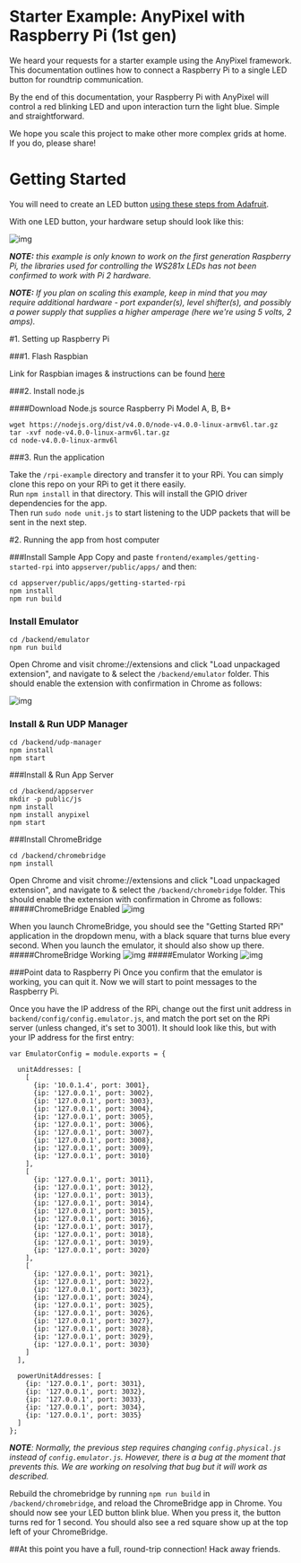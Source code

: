 
# Starter Example: AnyPixel with Raspberry Pi (1st gen)

We heard your requests for a starter example using the AnyPixel framework. This documentation outlines how to connect a Raspberry Pi to a single LED button for roundtrip communication. 

By the end of this documentation, your Raspberry Pi with AnyPixel will control a red blinking LED and upon interaction turn the light blue. Simple and straightforward.

We hope you scale this project to make other more complex grids at home. If you do, please share!


# Getting Started

You will need to create an LED button [using these steps from Adafruit](https://learn.adafruit.com/neopixel-arcade-button?view=all).

With one LED button, your hardware setup should look like this:

![img](https://github.com/googlecreativelab/anypixel/blob/master/rpi-example/wiring.png)

*<b>NOTE:</b> this example is only known to work on the first generation Raspberry Pi, the libraries used for controlling the WS281x LEDs has not been confirmed to work with Pi 2 hardware.*

*<b>NOTE:</b> If you plan on scaling this example, keep in mind that you may require additional hardware - port expander(s), level shifter(s), and possibly a power supply that supplies a higher amperage (here we're using 5 volts, 2 amps).*


#1. Setting up Raspberry Pi

###1. Flash Raspbian

Link for Raspbian images & instructions can be found [here](https://www.raspberrypi.org/downloads/raspbian/)

###2. Install node.js

####Download Node.js source Raspberry Pi Model A, B, B+
```
wget https://nodejs.org/dist/v4.0.0/node-v4.0.0-linux-armv6l.tar.gz 
tar -xvf node-v4.0.0-linux-armv6l.tar.gz 
cd node-v4.0.0-linux-armv6l
```

###3. Run the application

Take the ```/rpi-example``` directory and transfer it to your RPi. You can simply clone this repo on your RPi to get it there easily.  
Run ```npm install``` in that directory.  This will install the GPIO driver dependencies for the app.  
Then run ```sudo node unit.js``` to start listening to the UDP packets that will be sent in the next step.   



#2. Running the app from host computer

###Install Sample App
Copy and paste ```frontend/examples/getting-started-rpi``` into ```appserver/public/apps/``` and then:

```
cd appserver/public/apps/getting-started-rpi
npm install
npm run build
```


### Install Emulator

```
cd /backend/emulator
npm run build
```
Open Chrome and visit chrome://extensions and click "Load unpackaged extension", and navigate to & select the ```/backend/emulator``` folder.  This should enable the extension with confirmation in Chrome as follows:

![img](https://github.com/googlecreativelab/anypixel/blob/master/rpi-example/emulator.png)

### Install & Run UDP Manager

```
cd /backend/udp-manager
npm install
npm start
```

###Install & Run App Server

```
cd /backend/appserver 
mkdir -p public/js
npm install
npm install anypixel
npm start
```

###Install ChromeBridge

```
cd /backend/chromebridge
npm install
```

Open Chrome and visit chrome://extensions and click "Load unpackaged extension", and navigate to & select the ```/backend/chromebridge``` folder.  This should enable the extension with confirmation in Chrome as follows:
#####ChromeBridge Enabled
![img](https://github.com/googlecreativelab/anypixel/blob/master/rpi-example/chromebridge.png)

When you launch ChromeBridge, you should see the "Getting Started RPi" application in the dropdown menu, with a black square that turns blue every second.  When you launch the emulator, it should also show up there.
#####ChromeBridge Working
![img](https://github.com/googlecreativelab/anypixel/blob/master/rpi-example/chromebridge-working.png)
#####Emulator Working
![img](https://github.com/googlecreativelab/anypixel/blob/master/rpi-example/emulator-working.png)

###Point data to Raspberry Pi
Once you confirm that the emulator is working, you can quit it. Now we will start to point messages to the Raspberry Pi.  

Once you have the IP address of the RPi, change out the first unit address in ```backend/config/config.emulator.js```, and match the port set on the RPi server (unless changed, it's set to 3001).  It should look like this, but with your IP address for the first entry:

```
var EmulatorConfig = module.exports = {

  unitAddresses: [
    [
      {ip: '10.0.1.4', port: 3001},
      {ip: '127.0.0.1', port: 3002},
      {ip: '127.0.0.1', port: 3003},
      {ip: '127.0.0.1', port: 3004},
      {ip: '127.0.0.1', port: 3005},
      {ip: '127.0.0.1', port: 3006},
      {ip: '127.0.0.1', port: 3007},
      {ip: '127.0.0.1', port: 3008},
      {ip: '127.0.0.1', port: 3009},
      {ip: '127.0.0.1', port: 3010}
    ],
    [
      {ip: '127.0.0.1', port: 3011},
      {ip: '127.0.0.1', port: 3012},
      {ip: '127.0.0.1', port: 3013},
      {ip: '127.0.0.1', port: 3014},
      {ip: '127.0.0.1', port: 3015},
      {ip: '127.0.0.1', port: 3016},
      {ip: '127.0.0.1', port: 3017},
      {ip: '127.0.0.1', port: 3018},
      {ip: '127.0.0.1', port: 3019},
      {ip: '127.0.0.1', port: 3020}
    ],
    [
      {ip: '127.0.0.1', port: 3021},
      {ip: '127.0.0.1', port: 3022},
      {ip: '127.0.0.1', port: 3023},
      {ip: '127.0.0.1', port: 3024},
      {ip: '127.0.0.1', port: 3025},
      {ip: '127.0.0.1', port: 3026},
      {ip: '127.0.0.1', port: 3027},
      {ip: '127.0.0.1', port: 3028},
      {ip: '127.0.0.1', port: 3029},
      {ip: '127.0.0.1', port: 3030}
    ]
  ],

  powerUnitAddresses: [
    {ip: '127.0.0.1', port: 3031},
    {ip: '127.0.0.1', port: 3032},
    {ip: '127.0.0.1', port: 3033},
    {ip: '127.0.0.1', port: 3034},
    {ip: '127.0.0.1', port: 3035}
  ]
};
```

*<b>NOTE</b>: Normally, the previous step requires changing ```config.physical.js``` instead of ```config.emulator.js```. However, there is a bug at the moment that prevents this. We are working on resolving that bug but it will work as described.*

Rebuild the chromebridge by running ```npm run build``` in ```/backend/chromebridge```, and reload the ChromeBridge app in Chrome.  You should now see your LED button blink blue. When you press it, the button turns red for 1 second. You should also see a red square show up at the top left of your ChromeBridge.   




##At this point you have a full, round-trip connection!  Hack away friends.


